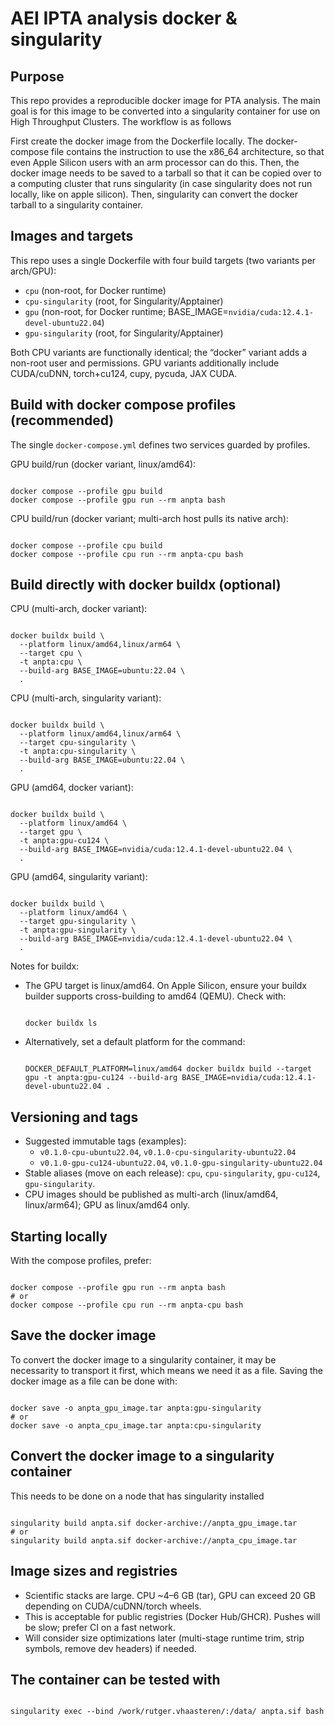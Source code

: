 AEI IPTA analysis docker & singularity
======================================

Purpose
-------

This repo provides a reproducible docker image for PTA analysis. The main goal is for this image to be converted into a singularity container for use on High Throughput Clusters. The workflow is as follows

First create the docker image from the Dockerfile locally. The docker-compose file contains the instruction to use the x86_64 architecture, so that even Apple Silicon users with an arm processor can do this. Then, the docker image needs to be saved to a tarball so that it can be copied over to a computing cluster that runs singularity (in case singularity does not run locally, like on apple silicon). Then, singularity can convert the docker tarball to a singularity container.


Images and targets
------------------

This repo uses a single Dockerfile with four build targets (two variants per arch/GPU):

- `cpu` (non-root, for Docker runtime)
- `cpu-singularity` (root, for Singularity/Apptainer)
- `gpu` (non-root, for Docker runtime; BASE_IMAGE=`nvidia/cuda:12.4.1-devel-ubuntu22.04`)
- `gpu-singularity` (root, for Singularity/Apptainer)

Both CPU variants are functionally identical; the “docker” variant adds a non-root user and permissions. GPU variants additionally include CUDA/cuDNN, torch+cu124, cupy, pycuda, JAX CUDA.

Build with docker compose profiles (recommended)
-----------------------------------------------

The single `docker-compose.yml` defines two services guarded by profiles.

GPU build/run (docker variant, linux/amd64):

<pre><code>
docker compose --profile gpu build
docker compose --profile gpu run --rm anpta bash
</code></pre>

CPU build/run (docker variant; multi-arch host pulls its native arch):

<pre><code>
docker compose --profile cpu build
docker compose --profile cpu run --rm anpta-cpu bash
</code></pre>

Build directly with docker buildx (optional)
--------------------------------------------

CPU (multi-arch, docker variant):

<pre><code>
docker buildx build \
  --platform linux/amd64,linux/arm64 \
  --target cpu \
  -t anpta:cpu \
  --build-arg BASE_IMAGE=ubuntu:22.04 \
  .
</code></pre>

CPU (multi-arch, singularity variant):

<pre><code>
docker buildx build \
  --platform linux/amd64,linux/arm64 \
  --target cpu-singularity \
  -t anpta:cpu-singularity \
  --build-arg BASE_IMAGE=ubuntu:22.04 \
  .
</code></pre>

GPU (amd64, docker variant):

<pre><code>
docker buildx build \
  --platform linux/amd64 \
  --target gpu \
  -t anpta:gpu-cu124 \
  --build-arg BASE_IMAGE=nvidia/cuda:12.4.1-devel-ubuntu22.04 \
  .
</code></pre>

GPU (amd64, singularity variant):

<pre><code>
docker buildx build \
  --platform linux/amd64 \
  --target gpu-singularity \
  -t anpta:gpu-singularity \
  --build-arg BASE_IMAGE=nvidia/cuda:12.4.1-devel-ubuntu22.04 \
  .
</code></pre>
Notes for buildx:

- The GPU target is linux/amd64. On Apple Silicon, ensure your buildx builder supports cross-building to amd64 (QEMU). Check with:

  <pre><code>
  docker buildx ls
  </code></pre>

- Alternatively, set a default platform for the command:

  <pre><code>
  DOCKER_DEFAULT_PLATFORM=linux/amd64 docker buildx build --target gpu -t anpta:gpu-cu124 --build-arg BASE_IMAGE=nvidia/cuda:12.4.1-devel-ubuntu22.04 .
  </code></pre>

Versioning and tags
-------------------

- Suggested immutable tags (examples):
  - `v0.1.0-cpu-ubuntu22.04`, `v0.1.0-cpu-singularity-ubuntu22.04`
  - `v0.1.0-gpu-cu124-ubuntu22.04`, `v0.1.0-gpu-singularity-ubuntu22.04`
- Stable aliases (move on each release): `cpu`, `cpu-singularity`, `gpu-cu124`, `gpu-singularity`.
- CPU images should be published as multi-arch (linux/amd64, linux/arm64); GPU as linux/amd64 only.


Starting locally
----------------

With the compose profiles, prefer:

<pre><code>
docker compose --profile gpu run --rm anpta bash
# or
docker compose --profile cpu run --rm anpta-cpu bash
</code></pre>

Save the docker image
---------------------

To convert the docker image to a singularity container, it may be necessarity to transport it first, which means we need it as a file. Saving the docker image as a file can be done with:

<pre><code>
docker save -o anpta_gpu_image.tar anpta:gpu-singularity
# or
docker save -o anpta_cpu_image.tar anpta:cpu-singularity
</code></pre>

Convert the docker image to a singularity container
---------------------------------------------------

This needs to be done on a node that has singularity installed

<pre><code>
singularity build anpta.sif docker-archive://anpta_gpu_image.tar
# or
singularity build anpta.sif docker-archive://anpta_cpu_image.tar
</code></pre>

Image sizes and registries
--------------------------

- Scientific stacks are large. CPU ~4–6 GB (tar), GPU can exceed 20 GB depending on CUDA/cuDNN/torch wheels.
- This is acceptable for public registries (Docker Hub/GHCR). Pushes will be slow; prefer CI on a fast network.
- Will consider size optimizations later (multi-stage runtime trim, strip symbols, remove dev headers) if needed.


The container can be tested with
--------------------------------

<pre><code>
singularity exec --bind /work/rutger.vhaasteren/:/data/ anpta.sif bash
</code></pre>



